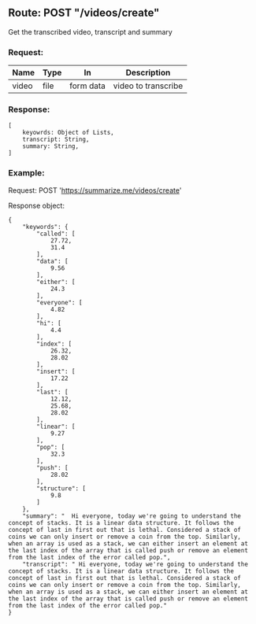 ## Route: POST "/videos/create"

Get the transcribed video, transcript and summary

### Request:
| Name	| Type 	    | In  	| Description  	                       |
|---	|---	    |---	|---	                               |
| video	| file   	|form data 	|video to transcribe |

### Response:
```
[
    keyowrds: Object of Lists,
    transcript: String,
    summary: String,
]
```

### Example:

Request: POST 'https://summarize.me/videos/create'

Response object:
```
{
    "keywords": {
        "called": [
            27.72,
            31.4
        ],
        "data": [
            9.56
        ],
        "either": [
            24.3
        ],
        "everyone": [
            4.82
        ],
        "hi": [
            4.4
        ],
        "index": [
            26.32,
            28.02
        ],
        "insert": [
            17.22
        ],
        "last": [
            12.12,
            25.68,
            28.02
        ],
        "linear": [
            9.27
        ],
        "pop": [
            32.3
        ],
        "push": [
            28.02
        ],
        "structure": [
            9.8
        ]
    },
    "summary": "  Hi everyone, today we're going to understand the concept of stacks. It is a linear data structure. It follows the concept of last in first out that is lethal. Considered a stack of coins we can only insert or remove a coin from the top. Similarly, when an array is used as a stack, we can either insert an element at the last index of the array that is called push or remove an element from the last index of the error called pop.",
    "transcript": " Hi everyone, today we're going to understand the concept of stacks. It is a linear data structure. It follows the concept of last in first out that is lethal. Considered a stack of coins we can only insert or remove a coin from the top. Similarly, when an array is used as a stack, we can either insert an element at the last index of the array that is called push or remove an element from the last index of the error called pop."
}
```
